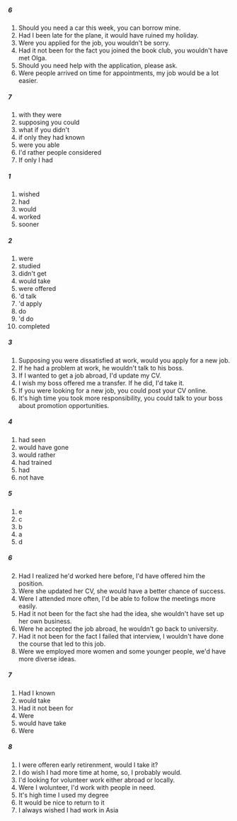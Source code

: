 ##### 6
1. Should you need a car this week, you can borrow mine.
2. Had I been late for the plane, it would have ruined my holiday.
3. Were you applied for the job, you wouldn't be sorry.
4. Had it not been for the fact you joined the book club, you wouldn't have met Olga.
5. Should you need help with the application, please ask.
6. Were people arrived on time for appointments, my job would be a lot easier.

##### 7
1. with they were
2. supposing you could
3. what if you didn't 
4. if only they had known
5. were you able
6. I'd rather people considered
7. If only I had

##### 1
1. wished
2. had
3. would
4. worked
5. sooner

##### 2
1. were
2. studied
3. didn't get
4. would take
5. were offered
6. 'd talk
7. 'd apply
8. do
9. 'd do
10. completed

##### 3
1. Supposing you were dissatisfied at work, would you apply for a new job.
2. If he had a problem at work, he wouldn't talk to his boss.
3. If I wanted to get a job abroad, I'd update my CV.
4. I wish my boss offered me a transfer. If he did, I'd take it.
5. If you were looking for a new job, you could post your CV online.
6. It's high time you took more responsibility, you could talk to your boss about promotion opportunities.

##### 4
1. had seen
2. would have gone
3. would rather
4. had trained
5. had
6. not have

##### 5
1. e
2. c
3. b
4. a
5. d

##### 6
2. Had I realized he'd worked here before, I'd have offered him the position.
3. Were she updated her CV, she would have a better chance of success.
4. Were I attended more often, I'd be able to follow the meetings more easily.
5. Had it not been for the fact she had the idea, she wouldn't have set up her own business.
6. Were he accepted the job abroad, he wouldn't go back to university.
7. Had it not been for the fact I failed that interview, I wouldn't have done the course that led to this job.
8. Were we employed more women and some younger people, we'd have more diverse ideas.

##### 7
1. Had I known
2. would take
3. Had it not been for 
4. Were
5. would have take
6. Were

##### 8
1. I were offeren early retirenment, would I take it?
2. I do wish I had more time at home, so, I probably would.
3. I'd looking for volunteer work either abroad or locally.
4. Were I wolunteer, I'd work with people in need.
5. It's high time I used my degree
6. It would be nice to return to it
7. I always wished I had work in Asia
